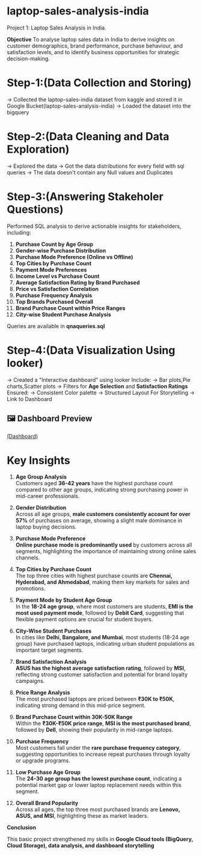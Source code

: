 # laptop-sales-analysis-india
Project 1: Laptop Sales Analysis in India.

**Objective**
To analyse laptop sales data in India to derive insights on customer demographics, brand performance, purchase behaviour, and satisfaction levels, and to identify business opportunities for strategic decision-making.


# Step-1:(Data Collection and Storing)
-> Collected the laptop-sales-india dataset from kaggle and stored it in Google Bucket(laptop-sales-analysis-india)
-> Loaded the dataset into the bigquery

# Step-2:(Data Cleaning and Data Exploration)
-> Explored the data
-> Got the data distributions for every field with sql queries
-> The data doesn't contain any Null values and Duplicates

# Step-3:(Answering Stakeholer Questions)
Performed SQL analysis to derive actionable insights for stakeholders, including:

1. **Purchase Count by Age Group**
2. **Gender-wise Purchase Distribution**
3. **Purchase Mode Preference (Online vs Offline)**
4. **Top Cities by Purchase Count**
5. **Payment Mode Preferences**
6. **Income Level vs Purchase Count**
7. **Average Satisfaction Rating by Brand Purchased**
8. **Price vs Satisfaction Correlation**
9. **Purchase Frequency Analysis**
10. **Top Brands Purchased Overall**
11. **Brand Purchase Count within Price Ranges**
12. **City-wise Student Purchase Analysis**

Queries are available in **qnaqueries.sql** 

# Step-4:(Data Visualization Using looker)
-> Created a "Interactive dashboard" using looker
Include:
    -> Bar plots,Pie charts,Scatter plots
    -> Filters for **Age Selection** and **Satisfaction Ratings**
Ensured:
    -> Consistent Color palette
    -> Structured Layout For Storytelling
-> Link to Dashboard
## 🖼️ Dashboard Preview

[(Dashboard)](https://lookerstudio.google.com/u/0/reporting/46c0fefe-0ee4-40eb-9f82-a71ff22bd5f0/page/QWPQF)


  
# **Key Insights** 

1. **Age Group Analysis**  
   Customers aged **36-42 years** have the highest purchase count compared to other age groups,
   indicating strong purchasing power in mid-career professionals.

2. **Gender Distribution**  
   Across all age groups, **male customers consistently account for over 57%** of purchases on
   average, showing a slight male dominance in laptop buying decisions.

3. **Purchase Mode Preference**  
   **Online purchase mode is predominantly used** by customers across all segments, highlighting
    the importance of maintaining strong online sales channels.

4. **Top Cities by Purchase Count**  
   The top three cities with highest purchase counts are **Chennai, Hyderabad, and Ahmedabad**,
   making them key markets for sales and promotions.

5. **Payment Mode by Student Age Group**  
   In the **18-24 age group**, where most customers are students, **EMI is the most used payment mode**,
   followed by **Debit Card**, suggesting that flexible payment options are crucial for student buyers.

6. **City-Wise Student Purchases**  
   In cities like **Delhi, Bangalore, and Mumbai**, most students (18-24 age group) have purchased laptops,
   indicating urban student populations as important target segments.

7. **Brand Satisfaction Analysis**  
   **ASUS has the highest average satisfaction rating**, followed by **MSI**, reflecting strong customer
    satisfaction and potential for brand loyalty campaigns.

8. **Price Range Analysis**  
   The most purchased laptops are priced between **₹30K to ₹50K**, indicating strong demand in this mid-price segment.

9. **Brand Purchase Count within 30K-50K Range**  
   Within the **₹30K-₹50K price range**, **MSI is the most purchased brand**, followed by **Dell**, showing their
   popularity in mid-range laptops.

10. **Purchase Frequency**  
    Most customers fall under the **rare purchase frequency category**, suggesting opportunities to increase
    repeat purchases through loyalty or upgrade programs.

11. **Low Purchase Age Group**  
    The **24-30 age group has the lowest purchase count**, indicating a potential market gap or lower laptop
    replacement needs within this segment.

12. **Overall Brand Popularity**  
    Across all ages, the top three most purchased brands are **Lenovo, ASUS, and MSI**, highlighting these as market leaders.


 **Conclusion**

This basic project strengthened my skills in **Google Cloud tools (BigQuery, Cloud Storage), data analysis, and dashboard storytelling**

